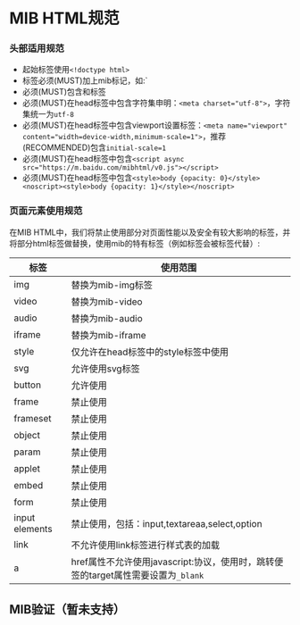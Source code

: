 # MIB HTML规范

### 头部适用规范

- 起始标签使用`<!doctype html>`
- 标签必须(MUST)加上mib标记，如:`
- 必须(MUST)包含<head>和<body>标签
- 必须(MUST)在head标签中包含字符集申明：`<meta charset="utf-8">`，字符集统一为`utf-8`
- 必须(MUST)在head标签中包含viewport设置标签：`<meta name="viewport" content="width=device-width,minimum-scale=1">`，推荐(RECOMMENDED)包含`initial-scale=1`
- 必须(MUST)在head标签中包含`<script async src="https://m.baidu.com/mibhtml/v0.js"></script>`
- 必须(MUST)在head标签中包含`<style>body {opacity: 0}</style><noscript><style>body {opacity: 1}</style></noscript>`

### 页面元素使用规范

在MIB HTML中，我们将禁止使用部分对页面性能以及安全有较大影响的标签，并将部分html标签做替换，使用mib的特有标签（例如标签会被标签代替）:

标签|使用范围
----|----
img|替换为mib-img标签
video|替换为mib-video
audio|替换为mib-audio
iframe|替换为mib-iframe
style|仅允许在head标签中的style标签中使用
svg|允许使用svg标签
button|允许使用
frame|禁止使用
frameset|禁止使用
object|禁止使用
param|禁止使用
applet|禁止使用
embed|禁止使用
form|禁止使用
input elements|禁止使用，包括：input,textareaa,select,option
link|不允许使用link标签进行样式表的加载
a|href属性不允许使用javascript:协议，使用时，跳转便签的target属性需要设置为`_blank`

## MIB验证（暂未支持）

